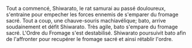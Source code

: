 Tout a commencé, Shiwarato, le rat samurai au passé douloureux, s'entraine pour empecher les forces ennemis de s'emparer du fromage sacré. Tout a coup, une chauve-souris machiavélique; bato, arrive soudainement et défit Shiwarato. Très agile, bato s'empare du fromage sacré. L'Ordre du Fromage s'est destabilisé. Shiwarato poursuivit bato afin de l'affronter pour recupérer le fromage sacré et ainsi rétablir l'ordre.
